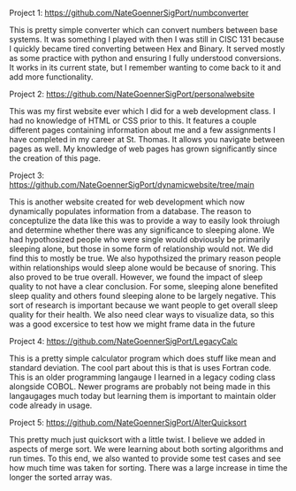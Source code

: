 
Project 1: https://github.com/NateGoennerSigPort/numbconverter

This is pretty simple converter which can convert numbers between base systems. It was something I played with then I was still in CISC 131 because I quickly became tired converting between Hex and Binary. 
It served mostly as some practice with python and ensuring I fully understood conversions. It works in its current state, but I remember wanting to come back to it and add more functionality. 

Project 2: https://github.com/NateGoennerSigPort/personalwebsite

This was my first website ever which I did for a web development class. I had no knowledge of HTML or CSS prior to this. It features a couple different pages containing information about me and a few assignments I have 
completed in my career at St. Thomas. It allows you navigate between pages as well. My knowledge of web pages has grown significantly since the creation of this page. 


Project 3: https://github.com/NateGoennerSigPort/dynamicwebsite/tree/main

This is another website created for web development which now dynamically populates information from a database. The reason to conceptulize the data like this was to provide a way to easily look throiugh and determine whether there was any significance to sleeping alone. We had hypothosized people who were single would obviously be primarily sleeping alone, but those in some form of relationship would not. We did find this to mostly be true. We also hypothsized the primary reason people within relationships would sleep alone would be because of snoring. This also proved to be true overall. However, we found the impact of sleep quality to not have a clear conclusion. For some, sleeping alone benefited sleep quality and others found sleeping alone to be largely negative. This sort of research is important because we want people to get overall sleep quality for their health. We also need clear ways to visualize data, so this was a good excersice to test how we might frame data in the future 

Project 4: https://github.com/NateGoennerSigPort/LegacyCalc

This is a pretty simple calculator program which does stuff like mean and standard deviation. The cool part about this is that is uses Fortran code. This is an older programming langauge I learned in a legacy coding class alongside COBOL. Newer programs are probably not being made in this langaugages much today but learning them is important to maintain older code already in usage. 

Project 5: https://github.com/NateGoennerSigPort/AlterQuicksort

This pretty much just quicksort with a little twist. I believe we added in aspects of merge sort. We were learning about both sorting algorithms and run times. To this end, we also wanted to provide some test cases and see how much time was taken for sorting. There was a large increase in time the longer the sorted array was. 

